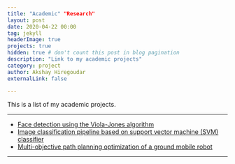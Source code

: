 ```yaml
---
title: "Academic" "Research"
layout: post
date: 2020-04-22 00:00
tag: jekyll
headerImage: true
projects: true
hidden: true # don't count this post in blog pagination
description: "Link to my academic projects"
category: project
author: Akshay Hiregoudar
externalLink: false

---
```




This is a list of my academic projects.

---

- [Face detection using the Viola-Jones algorithm](https://github.com/akshayhiregoudar/Face-Detector)
- [Image classification pipeline based on support vector machine (SVM) classifier](https://github.com/akshayhiregoudar/Machine-Learning)
- [Multi-objective path planning optimization of a ground mobile robot](https://github.com/akshayhiregoudar/Path-Planning-Robot)

---
